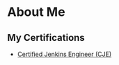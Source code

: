 # About Me

## My Certifications
- [Certified Jenkins Engineer (CJE)](https://certificates.cloudbees.com/8c60e42e-d95e-4dfd-a721-5b43a9e726e5)
